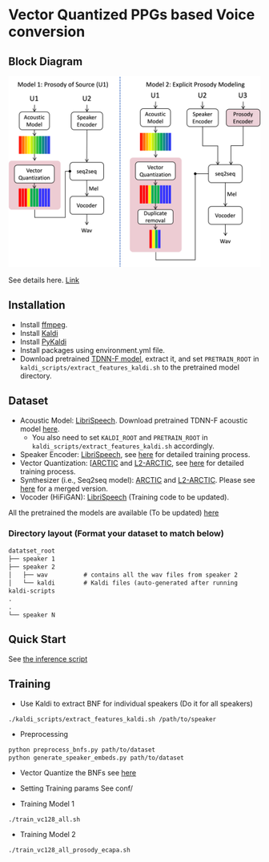 
# Vector Quantized PPGs based Voice conversion

<!-- Code for this paper [Decoupling segmental and prosodic cues of non-native speech through vector quantization](https://www.isca-speech.org/archive/interspeech_2022/quamer22_interspeech.html)

Waris Quamer, Anurag Das, Ricardo Gutierrez-Osuna -->
## Block Diagram
![Block Diagram](./block_diagram.jpg)

See details here. [Link](https://anonymousis23.github.io/demos/prosody-accent-conversion/)

## Installation
* Install [ffmpeg](https://ffmpeg.org/download.html#get-packages).
* Install [Kaldi](https://github.com/kaldi-asr/kaldi)
* Install [PyKaldi](https://github.com/pykaldi/pykaldi)
* Install packages using environment.yml file.
* Download pretrained [TDNN-F model](https://kaldi-asr.org/models/13/0013_librispeech_v1_chain.tar.gz), extract it, and set `PRETRAIN_ROOT` in `kaldi_scripts/extract_features_kaldi.sh` to the pretrained model directory.


## Dataset

* Acoustic Model: [LibriSpeech](https://www.openslr.org/12). Download pretrained TDNN-F acoustic model [here](https://kaldi-asr.org/models/13/0013_librispeech_v1_chain.tar.gz).
  * You also need to set `KALDI_ROOT` and `PRETRAIN_ROOT` in `kaldi_scripts/extract_features_kaldi.sh` accordingly.
* Speaker Encoder: [LibriSpeech](https://www.openslr.org/12), see [here](https://github.com/CorentinJ/Real-Time-Voice-Cloning) for detailed training process.
* Vector Quantization:  [[ARCTIC](http://www.festvox.org/cmu_arctic/) and [L2-ARCTIC](https://psi.engr.tamu.edu/l2-arctic-corpus/), see [here](https://github.com/warisqr007/vq-bnf) for detailed training process.
* Synthesizer (i.e., Seq2seq model): [ARCTIC](http://www.festvox.org/cmu_arctic/) and [L2-ARCTIC](https://psi.engr.tamu.edu/l2-arctic-corpus/). Please see [here]() for a merged version.
* Vocoder (HiFiGAN): [LibriSpeech](https://www.openslr.org/12) (Training code to be updated).

All the pretrained the models are available (To be updated) [here](https://drive.google.com/file/d/1RUFXQ9jVXTAgPSukUuWv0TGKGhuaQeeo/view?usp=sharing) 

### Directory layout (Format your dataset to match below)

    datatset_root
    ├── speaker 1
    ├── speaker 2 
    │   ├── wav          # contains all the wav files from speaker 2
    │   └── kaldi        # Kaldi files (auto-generated after running kaldi-scripts
    .
    .
    └── speaker N
    

## Quick Start

See [the inference script](inference_script.ipynb)

## Training

* Use Kaldi to extract BNF for individual speakers (Do it for all speakers)
```
./kaldi_scripts/extract_features_kaldi.sh /path/to/speaker
```

* Preprocessing
```
python preprocess_bnfs.py path/to/dataset
python generate_speaker_embeds.py path/to/dataset
```

* Vector Quantize the BNFs
see [here](https://github.com/warisqr007/vq-bnf) 

* Setting Training params
See conf/

* Training Model 1
```
./train_vc128_all.sh
```

* Training Model 2
```
./train_vc128_all_prosody_ecapa.sh
```
